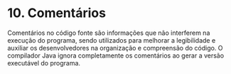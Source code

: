 # 10. Comentários

Comentários no código fonte são informações que não interferem na execução do programa, sendo utilizados para melhorar a legibilidade e auxiliar os desenvolvedores na organização e compreensão do código. O compilador Java ignora completamente os comentários ao gerar a versão executável do programa.